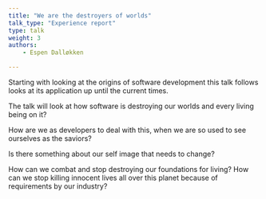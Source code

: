 ```yaml
---
title: "We are the destroyers of worlds"
talk_type: "Experience report"
type: talk
weight: 3
authors:
    - Espen Dalløkken

---
```

Starting with looking at the origins of software development this talk follows looks at its application up until the current times.

The talk will look at how software is destroying our worlds and every living being on it? 
How are we as developers to deal with this, when we are so used to see ourselves as the saviors? 
Is there something about our self image that needs to change?
How can we combat and stop destroying our foundations for living? How can we stop killing innocent lives all over this planet because of requirements by our industry?
